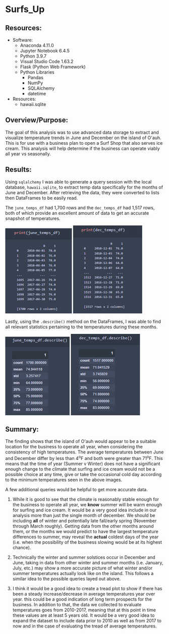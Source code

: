 # Surfs_Up

## Resources:
*   Software:
    *   Anaconda 4.11.0
    *   Jupyter Notebook 6.4.5
    *   Python 3.9.7
    *   Visual Studio Code 1.63.2
    *   Flask (Python Web Framework)
    *   Python Libraries
        *   Pandas
        *   NumPy
        *   SQLAlchemy
        *   datetime
*   Resources:
    *   hawaii.sqlite

## Overview/Purpose:

The goal of this analysis was to use advanced data storage to extract and visualize temperature trends in June and December on the island of O'auh. This is for use with a business plan to open a Surf Shop that also serves ice cream. This analysis will help determine if the business can operate viably all year vs seasonally.

## Results:

Using `sqlalchemy` I was able to generate a query session with the local database, `hawaii.sqlite`, to extract temp data specifically for the months of June and December. After retrieving the data, they were converted to lists then DataFrames to be easily read. 

The `june_temps_df` had 1,700 rows and the `dec_temps_df` had 1,517 rows, both of which provide an excellent amount of data to get an accurate snapshot of temperatures.

![](images/june_temps_df.png)
![](images/dec_temps_df.png)

Lastly, using the `.describe()` method on the DataFrames, I was able to find all relevant statistics pertaining to the temperatures during these months.

![](images/june_temps_df.describe().png)
![](images/dec_temps_df.describe().png)

## Summary:

The finding shows that the island of O'auh would appear to be a suitable location for the business to operate all year, when considering the consistency of high temperatures. The average temperatures between June and December differ by less than 4<sup>o</sup>F and both were greater than 71<sup>o</sup>F. This means that the time of year (Summer v Winter) does not have a significant enough change to the climate that surfing and ice cream would not be a possible choice at any time, give or take the occasional cold day according to the minimum temperatures seen in the above images.

A few additional queries would be helpful to get more accurate data.

1. While it is good to see that the climate is reasonably stable enough for the business to operate all year, we **know** summer will be warm enough for surfing and ice cream. It would be a very good idea include in our analysis more than just the single month of december. We should be including **all** of winter and potentially late fall/early spring (November through March roughly). Getting data from the other months around them, or the months we would predict to have the largest temperature differences to summer, may reveal the **actual** coldest days of the year (i.e. when the possibility of the business slowing would be at its highest chance).

2. Technically the winter and summer solstices occur in December and June, taking in data from other winter and summer months (i.e. January, July, etc.) may show a more accurate picture of what winter and/or summer temperatures actually look like on the island. This follows a similar idea to the possible queries layed out above.

3. I think it would be a good idea to create a tread plot to show if there has been a steady increase/decrease in average temperatures year over year. this could be a good indication of long term prospects for the business. In addition to that, the data we collected to evaluate temperatures goes from 2010-2017, meaning that at this point in time these values are at least 5 years old. It would be a very good idea to expand the dataset to include data prior to 2010 as well as from 2017 to now and in the case of evaluating the tread of average temperatures.  

